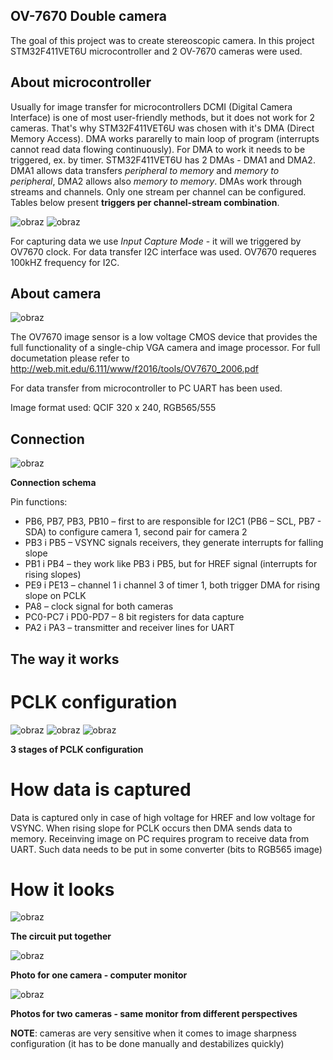 ## OV-7670 Double camera

The goal of this project was to create stereoscopic camera. In this project STM32F411VET6U microcontroller and 2 OV-7670 cameras were used.

## About microcontroller

Usually for image transfer for microcontrollers DCMI (Digital Camera Interface) is one of most user-friendly methods, but it does not work for 2 cameras. That's why STM32F411VET6U was chosen with it's DMA (Direct Memory Access). DMA works pararelly to main loop of program (interrupts cannot read data flowing continuously). For DMA to work it needs to be triggered, ex. by timer. STM32F411VET6U has 2 DMAs - DMA1 and DMA2. DMA1 allows data transfers _peripheral to memory_ and _memory to peripheral_, DMA2 allows also _memory to memory_. DMAs work through streams and channels. Only one stream per channel can be configured. Tables below present **triggers per channel-stream combination**. 

![obraz](https://user-images.githubusercontent.com/36985129/170352983-89e5014c-857b-4efd-a21a-f0c71edc2711.png)
![obraz](https://user-images.githubusercontent.com/36985129/170355409-e87e6276-ae41-4aaa-bfea-d63b165e2515.png)

For capturing data we use _Input Capture Mode_ - it will we triggered by OV7670 clock. For data transfer I2C interface was used.
OV7670 requeres 100kHZ frequency for I2C.

## About camera

![obraz](https://user-images.githubusercontent.com/36985129/170355324-e55301b2-7214-480f-b8fc-650e36cf44d2.png)

The OV7670 image sensor is a low voltage CMOS device that provides the full functionality of a single-chip VGA camera and image processor. For full documetation please refer to http://web.mit.edu/6.111/www/f2016/tools/OV7670_2006.pdf

For data transfer from microcontroller to PC UART has been used.

Image format used: QCIF 320 x 240, RGB565/555

## Connection


![obraz](https://user-images.githubusercontent.com/36985129/170355686-3900f968-b6dc-45db-be5a-863e31acd4b3.png)

**Connection schema**

Pin functions:
- PB6, PB7, PB3, PB10 – first to are responsible for I2C1 (PB6 – SCL, PB7 - SDA) to configure camera 1, second pair for camera 2
- PB3 i PB5 – VSYNC signals receivers, they generate interrupts for falling slope
- PB1 i PB4 – they work like PB3 i PB5, but for HREF signal (interrupts for rising slopes)
- PE9 i PE13 – channel 1 i channel 3 of timer 1, both trigger DMA for rising slope on PCLK
- PA8 – clock signal for both cameras
- PC0-PC7 i PD0-PD7 – 8 bit registers for data capture
- PA2 i PA3 – transmitter and receiver lines for UART

## The way it works

# PCLK configuration


![obraz](https://user-images.githubusercontent.com/36985129/170357584-2cedc60c-6bd1-41bc-8d3e-0a04b3346b27.png)
![obraz](https://user-images.githubusercontent.com/36985129/170357603-56f2d8b4-bde4-4b12-a05b-4c7b7eb126ae.png)
![obraz](https://user-images.githubusercontent.com/36985129/170357618-6255deb9-79f2-40da-a361-db98cb127955.png)

**3 stages of PCLK configuration**


# How data is captured
Data is captured only in case of high voltage for HREF and low voltage for VSYNC. When rising slope for PCLK occurs then DMA sends data to memory. Receinving image on PC requires program to receive data from UART. Such data needs to be put in some converter (bits to RGB565 image)

# How it looks

![obraz](https://user-images.githubusercontent.com/36985129/170358425-6ef4d6b8-64b6-4647-b011-0a662e7e5d4c.png)

**The circuit put together**

![obraz](https://user-images.githubusercontent.com/36985129/170358536-e9570e5a-29b2-4858-b2e7-0184751b8a23.png)

**Photo for one camera - computer monitor**

![obraz](https://user-images.githubusercontent.com/36985129/170358848-3145b04e-d875-4fc8-8094-6e6fff1970c7.png)

**Photos for two cameras - same monitor from different perspectives**

**NOTE**: cameras are very sensitive when it comes to image sharpness configuration (it has to be done manually and destabilizes quickly)
